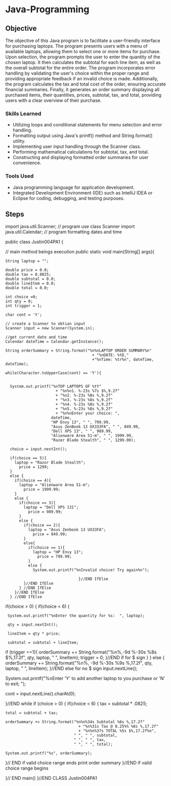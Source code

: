 # Java-Programming

## Objective

The objective of this Java program is to facilitate a user-friendly interface for purchasing laptops. The program presents users with a menu of available laptops, allowing them to select one or more items for purchase. Upon selection, the program prompts the user to enter the quantity of the chosen laptop. It then calculates the subtotal for each line item, as well as the overall subtotal for the entire order. The program incorporates error handling by validating the user's choice within the proper range and providing appropriate feedback if an invalid choice is made. Additionally, the program calculates the tax and total cost of the order, ensuring accurate financial summaries. Finally, it generates an order summary displaying all purchased items, their quantities, prices, subtotal, tax, and total, providing users with a clear overview of their purchase.

### Skills Learned

- Utilizing loops and conditional statements for menu selection and error handling.
- Formatting output using Java's printf() method and String.format() utility.
- Implementing user input handling through the Scanner class.
- Performing mathematical calculations for subtotal, tax, and total.
- Constructing and displaying formatted order summaries for user convenience.

### Tools Used

- Java programming language for application development.
- Integrated Development Environment (IDE) such as IntelliJ IDEA or Eclipse for coding, debugging, and testing purposes.


## Steps

import java.util.Scanner; 
// program use class Scanner
import java.util.Calendar; 
// program formatting dates and time

public class Justin004PA1
{
  
  // main method beings execution 
  public static void main(String[] args){
    
    String laptop = "";
    
    double price = 0.0;
    double tax = 0.0825;
    double subtotal = 0.0;
    double lineItem = 0.0;
    double total = 0.0;
    
    int choice =0;
    int qty = 0;
    int trigger = 1;
    
    char cont = 'Y';
    
    // create a Scanner to obtian input 
    Scanner input = new Scanner(System.in);
    
    //get current date and time
    Calendar dateTime = Calendar.getInstance();
    
    String orderSummary = String.format("%n%nLAPTOP ORDER SUMMARY%n"
                                          + "%nDATE: %tD,"
                                          +"%nTime: %tr%n", dateTime, dateTime);
    
    while(Character.toUpperCase(cont) == 'Y'){
      
      
      System.out.printf("%nTOP LAPTOPS OF %tY"
                          + "%n%n1. %-23s %7s $%,9.2f"
                          + "%n2. %-23s %8s %,9.2f"
                          + "%n3. %-23s %8s %,9.2f"
                          + "%n4. %-23s %8s %,9.2f"
                          + "%n5. %-23s %8s %,9.2f"
                          + "%n%nEnter your choice: ",
                        dateTime,
                        "HP Envy 13", " ", 799.99,
                        "Asus ZenBook 13 UX333FA", " ", 849.99,
                        "Dell XPS 13", " ", 989.99,
                        "Alienware Area 51-m", " ", 1999.99,
                        "Razer Blade Stealth", " ", 1299.00);
      
      choice = input.nextInt();
      
      if(choice == 5){
        laptop = "Razor Blade Stealth";
          price = 1299;
      }
      else {
        if(choice == 4){
          laptop = "Alienware Area 51-m";
            price = 1999.99;
        }
        else {
          if(choice == 3){
            laptop = "Dell XPS 131";
              price = 989.99;
          }
          else {
            if(choice == 2){
              laptop = "Asus Zenbook 13 UX33FA";
                price = 849.99;
            }
            else{
              if(choice == 1){
                laptop = "HP Envy 13";
                  price = 799.99;
              }
              else {
                System.out.printf("%nInvalid choice! Try again%n"); 
                                    
                                    }//END IfElse
            }//END IfElse
          } //END IfElse
        }//END IfElse
      } //END IfElse

 if(choice > 0)
 {
   if(choice < 6)
   {
     
     System.out.printf("%nEnter the quantity for %s:  ", laptop);
     
     qty = input.nextInt();
     
     lineItem = qty * price;
     
     subtotal = subtotal + lineItem;
   
 if (trigger ==1){
   orderSummary += String.format("%n%,-9d %-30s %8s $%,17.2f",
                                 qty, laptop, " ", lineItem);
   trigger = 0;
 }//END if for $ sign 
   }
 }
 else
 {
   orderSummary += String.format("%n%, -9d %-30s %9s %,17.2f",
                                 qty, laptop, " ", lineItem);
 }//END else for no $ sign
 input.nextLine();
 
 System.out.printf("%nEnter 'Y' to add another laptop to you purchase or 'N' to exit; ");
 
 cont = input.nextLine().charAt(0);
   
   }//END while
if (choice > 0)
{
  if(choice < 6)
  {
    tax = subtotal * .0825;
    
    total = subtotal + tax;
    
    orderSummary += String.format("%n%n%34s Subtotal %6s %,17.2f"
                                    + "%n%31s Tax @ 8.25%% %6s %,17.2f"
                                    + "%n%n%37s TOTAL %5s $%,17.2f%n",
                                  " ", " ", subtotal,
                                  " ", " ", tax,
                                  " ", " ", total);
    
    System.out.printf("%s", orderSummary);
    
  }// END if valid choice range ends print order summary 
}//END if valid choice range begins 

}// END main()
}//END CLASS Justin004PA1
